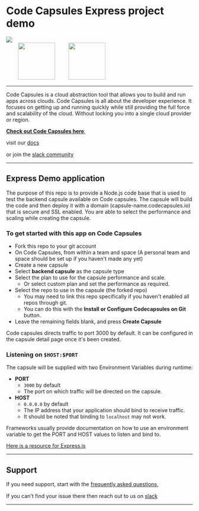 # Code Capsules Express project demo


<a href="https://codecapsules.io/slack">
<img src="https://img.shields.io/badge/join%20slack-%23Code--Capsules-brightgreen"></a>

<br>

<img src="https://raw.githubusercontent.com/codecapsules-io/demo-express-js/master/static/img/logo-code-capsule-primary.svg" width="100" style="margin-right: 2rem; margin-left:2rem">
<img src="https://raw.githubusercontent.com/codecapsules-io/demo-express-js/master/static/img/express.png" width="100">


----

Code Capsules is a cloud abstraction tool that allows you 
to build and run apps across clouds. Code Capsules is all about the developer experience. It focuses on getting up and running quickly while still providing the full force and scalability of the cloud. Without locking you into a single cloud provider or region.

**[Check out Code Capsules here][codecapsules]**, 

visit our [docs]

or join the [slack community][slack] <img width="15" src="https://cdn.jsdelivr.net/gh/devicons/devicon/icons/slack/slack-original.svg" />


----

## Express Demo application

The purpose of this repo is to provide a Node.js code base that is used to test the backend capsule available on Code capsules. The capsule will build the code and then deploy it with a domain (capsule-name.codecapsules.io) that is secure and SSL enabled. You are able to select the performance and scaling while creating the capsule.


### To get started with this app on Code Capsules

- Fork this repo to your git account
- On Code Capsules, from within a team and space (A personal team and space should be set up if you haven't made any yet)
- Create a new capsule
- Select **backend capsule** as the capsule type
- Select the plan to use for the capsule performance and scale.
  - Or select custom plan and set the performance as required.
- Select the repo to use in the capsule (the forked repo)
  - You may need to link this repo specifically if you haven't enabled all repos through git.
  - You can do this with the **Install or Configure Codecapsules on Git** button.
- Leave the remaining fields blank, and press **Create Capsule**


Code capsules directs traffic to port 3000 by default. It can be configured in the capsule detail page once it's been created.

### Listening on `$HOST:$PORT`
The capsule will be supplied with two Environment Variables during runtime:
- **PORT**
  - `3000` by default
  - The port on which traffic will be directed on the capsule. 
- **HOST**
  - `0.0.0.0` by default
  - The IP address that your application should bind to receive traffic.
  - It should be noted that binding to `localhost` may not work.

Frameworks usually provide documentation on how to use an environment variable to get the PORT and HOST values to listen and bind to.

[Here is a resource for Express.js][expressenvvars]

---

## Support

If you need support, start with the [frequently asked questions], 

If you can't find your issue there then reach out to us on [slack] <img width="15" src="https://cdn.jsdelivr.net/gh/devicons/devicon/icons/slack/slack-original.svg" />


---

[codecapsules]: https://codecapsules.io
[expressenvvars]: https://medium.com/geekculture/node-js-environment-variables-setting-node-app-for-multiple-environments-51351b51c7cd
[docs]: https://codecapsules.io/docs/
[frequently asked questions]: https://codecapsules.io/docs/FAQ/teams-spaces-capsules/
[reference]: https://codecapsules.io/docs/reference/
[slack]: https://codecapsules.io/slack
[blog]: https://codecapsules.io/blog/
[hack days]: https://codecapsules.io/docs/community/codecapsules-hack-days/
